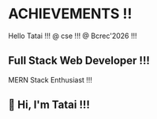 # ACHIEVEMENTS !!
Hello Tatai !!!
@ cse !!!
@ Bcrec'2026 !!!
<!DOCTYPE html>

## Full Stack Web Developer !!!
MERN Stack Enthusiast !!!

## 👋 Hi, I'm Tatai !!!
